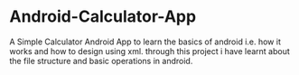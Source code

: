 # Android-Calculator-App
A Simple Calculator Android App to learn the basics of android i.e. how it works and how to design using xml. through this project i have learnt about the file structure and basic operations in android.
